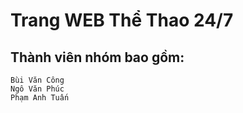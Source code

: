 # Trang WEB Thể Thao 24/7
## Thành viên nhóm bao gồm:
    Bùi Văn Công
    Ngô Văn Phúc
    Phạm Anh Tuấn

